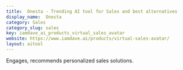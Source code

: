 ```yaml
---
title:  Onesta - Trending AI tool for Sales and best alternatives
display_name:  Onesta
category: Sales
category_slug: sales
key: iamdave_ai_products_virtual_sales_avatar
website: https://www.iamdave.ai/products/virtual-sales-avatar/
layout: aitool
---
```


Engages, recommends personalized sales solutions.
